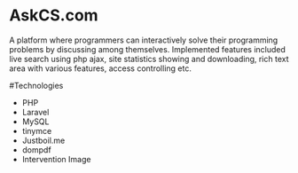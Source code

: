 # AskCS.com

A platform where programmers can interactively solve their programming problems by discussing among themselves. Implemented features included live search using php ajax, site statistics showing and downloading, rich text area with various features, access controlling etc.  

#Technologies

- PHP
- Laravel
- MySQL
- tinymce
- Justboil.me
- dompdf
- Intervention Image
